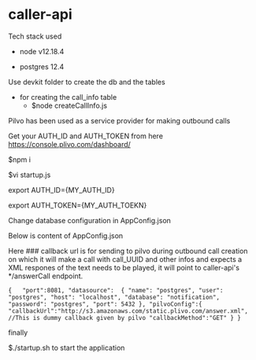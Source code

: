 # caller-api
Tech stack used 
  
  * node v12.18.4 
 
 * postgres 12.4

Use devkit folder to create the db and the tables
  * for creating the call_info table 
    * $node createCallInfo.js


Pilvo has been used as a service provider for making outbound calls

Get your AUTH_ID and AUTH_TOKEN from here
https://console.plivo.com/dashboard/

$npm i 

$vi startup.js

export AUTH_ID={MY_AUTH_ID}

export AUTH_TOKEN={MY_AUTH_TOEKN}

Change database configuration in AppConfig.json

Below is content of AppConfig.json

Here ### callback url is for sending to pilvo during outbound call creation on which it will make a call 
with call_UUID and other infos and expects a XML respones of the text needs to be played, it will point to caller-api's 
*/answerCall endpoint.

`
{   "port":8081,
    "datasource": 
        {
            "name": "postgres",
            "user": "postgres",
            "host": "localhost",
            "database": "notification",
            "password": "postgres",
            "port": 5432
      },
  "pilvoConfig":{
    "callbackUrl":"http://s3.amazonaws.com/static.plivo.com/answer.xml", //This is dummy callback given by pilvo
    "callbackMethod":"GET"
  }
  }
`

finally

$./startup.sh to start the application


